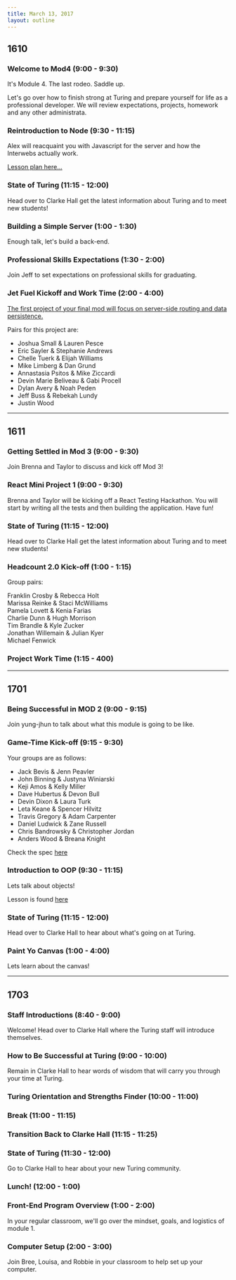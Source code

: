 ```yaml
---
title: March 13, 2017
layout: outline
---
```


## 1610

### Welcome to Mod4 (9:00 - 9:30)

It's Module 4. The last rodeo. Saddle up.

Let's go over how to finish strong at Turing and prepare yourself for life as a professional developer. We will review expectations, projects, homework and any other administrata.

### Reintroduction to Node (9:30 - 11:15)
Alex will reacquaint you with Javascript for the server and how the Interwebs actually work.

[Lesson plan here...](http://frontend.turing.io/lessons/node.html)

### State of Turing (11:15 - 12:00)

Head over to Clarke Hall get the latest information about Turing and to meet new students!

### Building a Simple Server (1:00 - 1:30)
Enough talk, let's build a back-end.

###  Professional Skills Expectations (1:30 - 2:00)
Join Jeff to set expectations on professional skills for graduating.

### Jet Fuel Kickoff and Work Time (2:00 - 4:00)

[The first project of your final mod will focus on server-side routing and data persistence.](http://frontend.turing.io/projects/jet-fuel.html)

Pairs for this project are:

* Joshua Small & Lauren Pesce
* Eric Sayler & Stephanie Andrews
* Chelle Tuerk & Elijah Williams
* Mike Limberg & Dan Grund
* Annastasia Psitos & Mike Ziccardi
* Devin Marie Beliveau & Gabi Procell
* Dylan Avery & Noah Peden
* Jeff Buss & Rebekah Lundy
* Justin Wood

-----------------------------------------------

## 1611

### Getting Settled in Mod 3 (9:00 - 9:30)

Join Brenna and Taylor to discuss and kick off Mod 3!

### React Mini Project 1 (9:00 - 9:30)

Brenna and Taylor will be kicking off a React Testing Hackathon. You will start by writing all the tests and then building the application. Have fun!

### State of Turing (11:15 - 12:00)

Head over to Clarke Hall get the latest information about Turing and to meet new students!

### Headcount 2.0 Kick-off (1:00 - 1:15)

Group pairs:

Franklin Crosby & Rebecca Holt  
Marissa Reinke & Staci McWilliams  
Pamela Lovett & Kenia Farias  
Charlie Dunn & Hugh Morrison  
Tim Brandle & Kyle Zucker  
Jonathan Willemain & Julian Kyer  
Michael Fenwick  

### Project Work Time (1:15 - 400)

-----------------------------------------------

## 1701

### Being Successful in MOD 2 (9:00 - 9:15)

Join yung-jhun to talk about what this module is going to be like.

### Game-Time Kick-off (9:15 - 9:30)

Your groups are as follows:

* Jack Bevis & Jenn Peavler
* John Binning & Justyna Winiarski
* Keji Amos & Kelly Miller
* Dave Hubertus & Devon Bull
* Devin Dixon & Laura Turk
* Leta Keane & Spencer Hilvitz
* Travis Gregory & Adam Carpenter
* Daniel Ludwick & Zane Russell
* Chris Bandrowsky & Christopher Jordan
* Anders Wood & Breana Knight

Check the spec [here](http://frontend.turing.io/projects/game-time.html)

### Introduction to OOP (9:30 - 11:15)

Lets talk about objects!

Lesson is found [here](http://frontend.turing.io/lessons/intro-to-oop.html)

### State of Turing (11:15 - 12:00)

Head over to Clarke Hall to hear about what's going on at Turing.

### Paint Yo Canvas (1:00 - 4:00)

Lets learn about the canvas!

-----------------------------------------------

## 1703

### Staff Introductions (8:40 - 9:00)

Welcome! Head over to Clarke Hall where the Turing staff will introduce themselves.

### How to Be Successful at Turing (9:00 - 10:00)

Remain in Clarke Hall to hear words of wisdom that will carry you through your time at Turing.

### Turing Orientation and Strengths Finder (10:00 - 11:00)

### Break (11:00 - 11:15)

### Transition Back to Clarke Hall (11:15 - 11:25)

### State of Turing (11:30 - 12:00)

Go to Clarke Hall to hear about your new Turing community.

### Lunch! (12:00 - 1:00)

### Front-End Program Overview (1:00 - 2:00)

In your regular classroom, we'll go over the mindset, goals, and logistics of module 1.

### Computer Setup (2:00 - 3:00)

Join Bree, Louisa, and Robbie in your classroom to help set up your computer.
